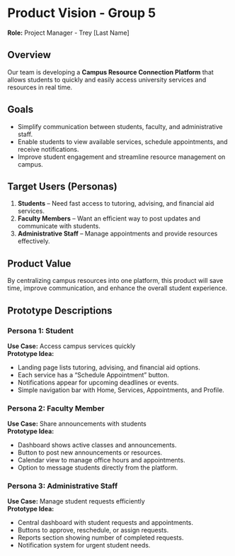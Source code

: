 # Product Vision - Group 5
**Role:** Project Manager - Trey [Last Name]

## Overview
Our team is developing a **Campus Resource Connection Platform** that allows students to quickly and easily access university services and resources in real time.

## Goals
- Simplify communication between students, faculty, and administrative staff.
- Enable students to view available services, schedule appointments, and receive notifications.
- Improve student engagement and streamline resource management on campus.

## Target Users (Personas)
1. **Students** – Need fast access to tutoring, advising, and financial aid services.
2. **Faculty Members** – Want an efficient way to post updates and communicate with students.
3. **Administrative Staff** – Manage appointments and provide resources effectively.

## Product Value
By centralizing campus resources into one platform, this product will save time, improve communication, and enhance the overall student experience.

## Prototype Descriptions

### Persona 1: Student
**Use Case:** Access campus services quickly  
**Prototype Idea:**  
- Landing page lists tutoring, advising, and financial aid options.  
- Each service has a “Schedule Appointment” button.  
- Notifications appear for upcoming deadlines or events.  
- Simple navigation bar with Home, Services, Appointments, and Profile.

### Persona 2: Faculty Member
**Use Case:** Share announcements with students  
**Prototype Idea:**  
- Dashboard shows active classes and announcements.  
- Button to post new announcements or resources.  
- Calendar view to manage office hours and appointments.  
- Option to message students directly from the platform.

### Persona 3: Administrative Staff
**Use Case:** Manage student requests efficiently  
**Prototype Idea:**  
- Central dashboard with student requests and appointments.  
- Buttons to approve, reschedule, or assign requests.  
- Reports section showing number of completed requests.  
- Notification system for urgent student needs.
